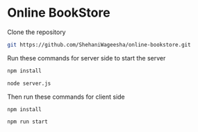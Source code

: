 <h1>Online BookStore </h1>

Clone the repository
```sh
git https://github.com/ShehaniWageesha/online-bookstore.git
```

Run these commands for server side to start the server

```sh
npm install
```

```sh
node server.js
```

Then run these commands for client side

```sh
npm install
```

```sh
npm run start
```
